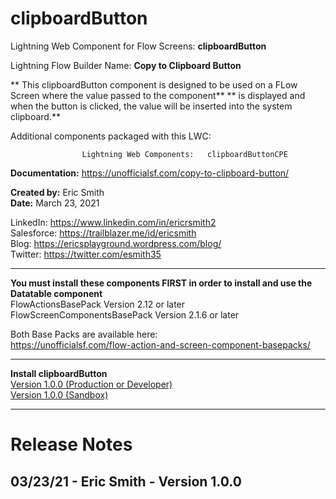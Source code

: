 # clipboardButton

Lightning Web Component for Flow Screens: **clipboardButton**

Lightning Flow Builder Name: **Copy to Clipboard Button**

** This clipboardButton component is designed to be used on a FLow Screen where the value passed to the component**
** is displayed and when the button is clicked, the value will be inserted into the system clipboard.**

Additional components packaged with this LWC:

                    Lightning Web Components:   clipboardButtonCPE

**Documentation:** https://unofficialsf.com/copy-to-clipboard-button/

**Created by:** Eric Smith  
**Date:** March 23, 2021

LinkedIn: https://www.linkedin.com/in/ericrsmith2  
Salesforce: https://trailblazer.me/id/ericsmith  
Blog: https://ericsplayground.wordpress.com/blog/  
Twitter: https://twitter.com/esmith35

---

**You must install these components FIRST in order to install and use the Datatable component**  
FlowActionsBasePack Version 2.12 or later  
FlowScreenComponentsBasePack Version 2.1.6 or later

Both Base Packs are available here:  
https://unofficialsf.com/flow-action-and-screen-component-basepacks/

---

**Install clipboardButton**  
[Version 1.0.0 (Production or Developer)](https://login.salesforce.com/packaging/installPackage.apexp?p0=04t5G0000047xEYQAY)  
[Version 1.0.0 (Sandbox)](https://test.salesforce.com/packaging/installPackage.apexp?p0=04t5G0000047xEYQAY)

---

# Release Notes

## 03/23/21 - Eric Smith - Version 1.0.0
